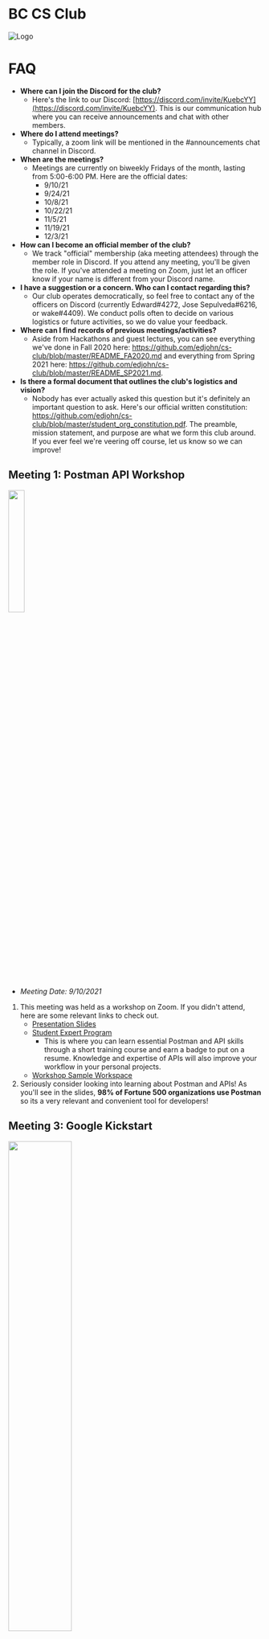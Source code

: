 # BC CS Club
![Logo](https://i.imgur.com/K2QpwMC.png)

# FAQ
- **Where can I join the Discord for the club?**
  - Here's the link to our Discord: [https://discord.com/invite/KuebcYY](https://discord.com/invite/KuebcYY). This is our communication hub where you can receive announcements and chat with other members.
- **Where do I attend meetings?**
  - Typically, a zoom link will be mentioned in the #announcements chat channel in Discord.
- **When are the meetings?**
  - Meetings are currently on biweekly Fridays of the month, lasting from 5:00-6:00 PM. Here are the official dates:
    - 9/10/21
    - 9/24/21
    - 10/8/21
    - 10/22/21
    - 11/5/21
    - 11/19/21
    - 12/3/21
- **How can I become an official member of the club?**
  - We track "official" membership (aka meeting attendees) through the member role in Discord. If you attend any meeting, you'll be given the role. If you've attended a meeting on Zoom, just let an officer know if your name is different from your Discord name.
- **I have a suggestion or a concern. Who can I contact regarding this?**
  - Our club operates democratically, so feel free to contact any of the officers on Discord (currently Edward#4272, Jose Sepulveda#6216, or wake#4409). We conduct polls often to decide on various logistics or future activities, so we do value your feedback.
- **Where can I find records of previous meetings/activities?**
  - Aside from Hackathons and guest lectures, you can see everything we've done in Fall 2020 here: https://github.com/edjohn/cs-club/blob/master/README_FA2020.md and everything from Spring 2021 here: https://github.com/edjohn/cs-club/blob/master/README_SP2021.md.
- **Is there a formal document that outlines the club's logistics and vision?**
   - Nobody has ever actually asked this question but it's definitely an important question to ask. Here's our official written constitution: https://github.com/edjohn/cs-club/blob/master/student_org_constitution.pdf. The preamble, mission statement, and purpose are what we form this club around. If you ever feel we're veering off course, let us know so we can improve!

## Meeting 1: Postman API Workshop
<img src="https://res.cloudinary.com/postman/image/upload/t_team_logo/v1/team/2893aede23f01bfcbd2319326bc96a6ed0524eba759745ed6d73405a3a8b67a8" width="25%" height="25%"></img>
- *Meeting Date: 9/10/2021*
1. This meeting was held as a workshop on Zoom. If you didn't attend, here are some relevant links to check out.
    - [Presentation Slides](https://docs.google.com/presentation/d/1YxmgGQBPRJAmFTR-VXQ6gbunXK1rdRlLAwaKpP08HAk/)
    - [Student Expert Program](https://www.postman.com/company/student-program/#student-expert-program)
      - This is where you can learn essential Postman and API skills through a short training course and earn a badge to put on a resume. Knowledge and expertise of APIs will also improve your workflow in your personal projects.
    - [Workshop Sample Workspace](https://www.postman.com/postman/workspace/postman-classroom-program/documentation/15567703-da68bf1c-1aae-4f14-a79b-95926a816366)
2. Seriously consider looking into learning about Postman and APIs! As you'll see in the slides, **98% of Fortune 500 organizations use Postman** so its a very relevant and convenient tool for developers!

## Meeting 3: Google Kickstart
<img src="https://cdn.vox-cdn.com/thumbor/Ous3VQj1sn4tvb3H13rIu8eGoZs=/0x0:2012x1341/1400x788/filters:focal(0x0:2012x1341):format(jpeg)/cdn.vox-cdn.com/uploads/chorus_image/image/47070706/google2.0.0.jpg" width="50%" height="50%"></img>

- *Meeeting Date: 9/8/2021*
1. Ever see [this](https://www.youtube.com/watch?v=uGrBHohIgQY) video? This is **competitive programming**, where you solve coding challenges and get ranked amongst others based on problem completion, time of completion, and the efficiency of your solution.
2. We wil be collaboratively solving a Google Kickstart problem! Google Kickstart is a programming competion where you solve algorithmic puzzles. Aside from the competitive aspect, it should also help you get used to the format of interview questions.
3. Check out https://codingcompetitions.withgoogle.com/kickstart/archive to see the problems from previous competitions.
4. If you're interested in competing, go to https://codingcompetitions.withgoogle.com/kickstart/register and register for the next competition on October 16th! Participation alone should hone your problem-solving skills and potentially give you something to put on a resume if you do it regularly.

### Note on Meetings 2, 4, 5, 6, 7
These meetings were guest lectures held on Zoom.